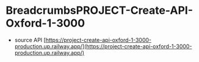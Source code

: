# BreadcrumbsPROJECT-Create-API-Oxford-1-3000
- source API [https://project-create-api-oxford-1-3000-production.up.railway.app/](https://project-create-api-oxford-1-3000-production.up.railway.app/)
